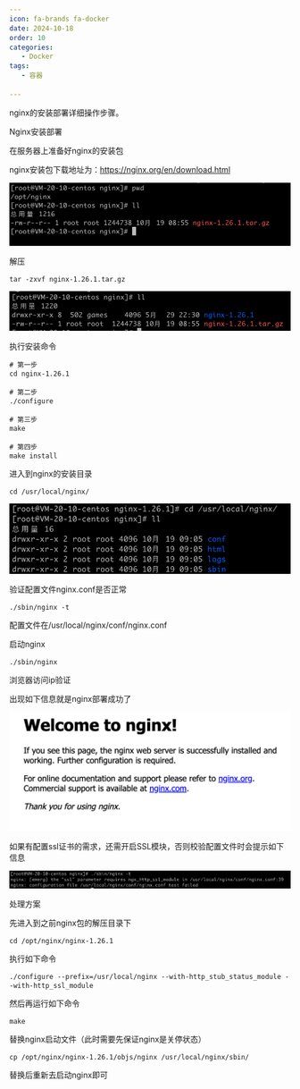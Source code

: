 ```yaml
---
icon: fa-brands fa-docker
date: 2024-10-18
order: 10
categories:
   - Docker
tags:
   - 容器

---
```


nginx的安装部署详细操作步骤。

<!-- more -->

Nginx安装部署

在服务器上准备好nginx的安装包

nginx安装包下载地址为：https://nginx.org/en/download.html

![image-20241019085835408](images/image-20241019085835408.png)

解压

```shell
tar -zxvf nginx-1.26.1.tar.gz
```

![image-20241019090255132](images/image-20241019090255132.png)

执行安装命令

```shell
# 第一步
cd nginx-1.26.1

# 第二步
./configure

# 第三步
make

# 第四步
make install
```

进入到nginx的安装目录

```shell
cd /usr/local/nginx/
```

![image-20241019090741258](images/image-20241019090741258.png)

验证配置文件nginx.conf是否正常

```shell
./sbin/nginx -t
```

配置文件在/usr/local/nginx/conf/nginx.conf

启动nginx

```shell
./sbin/nginx
```

浏览器访问ip验证

出现如下信息就是nginx部署成功了

![image-20241019091017734](images/image-20241019091017734.png)

如果有配置ssl证书的需求，还需开启SSL模块，否则校验配置文件时会提示如下信息

![image-20241019093010688](images/image-20241019093010688.png)

处理方案

先进入到之前nginx包的解压目录下

```shell
cd /opt/nginx/nginx-1.26.1
```

执行如下命令

```shell
./configure --prefix=/usr/local/nginx --with-http_stub_status_module --with-http_ssl_module
```

然后再运行如下命令

```shell
make
```

替换nginx启动文件（此时需要先保证nginx是关停状态）

```shell
cp /opt/nginx/nginx-1.26.1/objs/nginx /usr/local/nginx/sbin/
```

替换后重新去启动nginx即可